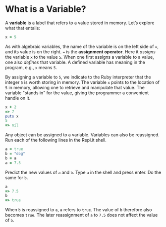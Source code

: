 # What is a Variable?

A **variable** is a label that refers to a value stored in memory. Let’s explore
what that entails:

```ruby
x = 5
```

As with algebraic variables, the name of the variable is on the left side of `=`,
and its value is on the right. `=` is the **assignment operator**. Here it
_assigns_ the variable `x` to the value `5`. When one first assigns a variable
to a value, one also _defines_ that variable. A defined variable has meaning in
the program, e.g., `x` means `5`.

By assigning a variable to `5`, we indicate to the Ruby interpreter that the
integer `5` is worth storing in memory. The variable `x` points to the location
of `5` in memory, allowing one to retrieve and manipulate that value. The
variable "stands in" for the value, giving the programmer a convenient handle on
it.

```ruby
x + 2
=> 7
puts x
5
=> nil
```

Any object can be assigned to a variable. Variables can also be reassigned. Run
each of the following lines in the Repl.it shell.

```ruby
a = true
b = "dog"
b = a
a = 7.5
```

Predict the new values of `a` and `b`. Type `a` in the shell and press enter. Do
the same for `b`.

```ruby
a
=> 7.5
b
=> true
```

When `b` is reassigned to `a`, `a` refers to `true`. The value of `b` therefore
also becomes `true`. The later reassignment of `a` to `7.5` does not affect the
value of `b`.
